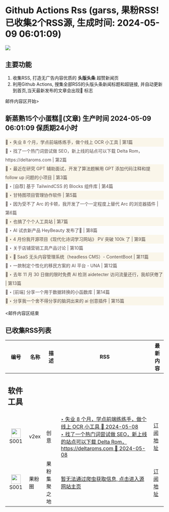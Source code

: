 # Github Actions Rss (garss, 果粉RSS! 已收集2个RSS源, 生成时间: 2024-05-09 06:01:09)

![](https://cdn.jsdelivr.net/gh/xinkeji/garss/_media/ga-rss.png)



## 主要功能
1. 收集RSS, 打造无广告内容优质的 **头版头条** 超赞新闻页
2. 利用Github Actions, 搜集全部RSS的头版头条新闻标题和超链接, 并自动更新到首页,当天最新发布的文章会出现🌈 标志

邮件内容区开始>
<h2>新蒸熟15个小蛋糕🍰(文章) 生产时间 2024-05-09 06:01:09 保质期24小时</h2>

<div style='line-height:3;background-color:#FAF6EA;' ><a href='https://www.v2ex.com/t/1038896#reply3' style="line-height:2;text-decoration:none;display:block;color:#584D49;">🌈 ‣ 失业 8 个月，学点前端练练手，做个线上 OCR 小工具 | 第1篇</a></div><div style='line-height:3;' ><a href='https://www.v2ex.com/t/1038880#reply3' style="line-height:2;text-decoration:none;display:block;color:#584D49;">🌈 ‣ 找了一个热门词尝试做 SEO，新上线的站点可以下载 Delta Rom， https://deltaroms.com | 第2篇</a></div><div style='line-height:3;background-color:#FAF6EA;' ><a href='https://www.v2ex.com/t/1038894#reply0' style="line-height:2;text-decoration:none;display:block;color:#584D49;">🌈 ‣ 最近在研究 GPT 辅助面试，开发了算法题解用 GPT 添加代码注释和提 follow up 问题的小项目 | 第3篇</a></div><div style='line-height:3;' ><a href='https://www.v2ex.com/t/1038786#reply11' style="line-height:2;text-decoration:none;display:block;color:#584D49;">🌈 ‣ [自荐] 基于 TailwindCSS 的 Blocks 组件库 | 第4篇</a></div><div style='line-height:3;background-color:#FAF6EA;' ><a href='https://www.v2ex.com/t/1038834#reply6' style="line-height:2;text-decoration:none;display:block;color:#584D49;">🌈 ‣ 甘特图项目管理协作软件 | 第5篇</a></div><div style='line-height:3;' ><a href='https://www.v2ex.com/t/1038821#reply12' style="line-height:2;text-decoration:none;display:block;color:#584D49;">🌈 ‣ 因为受不了 Arc 的卡顿，我开发了一个一定程度上替代 Arc 的浏览器插件 | 第6篇</a></div><div style='line-height:3;background-color:#FAF6EA;' ><a href='https://www.v2ex.com/t/1038853#reply1' style="line-height:2;text-decoration:none;display:block;color:#584D49;">🌈 ‣ 也搞了个个人工具站 | 第7篇</a></div><div style='line-height:3;' ><a href='https://www.v2ex.com/t/1038733#reply9' style="line-height:2;text-decoration:none;display:block;color:#584D49;">🌈 ‣ AI 试衣新产品 HeyBeauty 发布了🎉 | 第8篇</a></div><div style='line-height:3;background-color:#FAF6EA;' ><a href='https://www.v2ex.com/t/1038612#reply59' style="line-height:2;text-decoration:none;display:block;color:#584D49;">🌈 ‣ 4 月份我开源项目《现代化诗词学习网站》 PV 突破 100k 了 | 第9篇</a></div><div style='line-height:3;' ><a href='https://www.v2ex.com/t/1038732#reply5' style="line-height:2;text-decoration:none;display:block;color:#584D49;">🌈 ‣ 关于店铺营销工具产品讨论 | 第10篇</a></div><div style='line-height:3;background-color:#FAF6EA;' ><a href='https://www.v2ex.com/t/1038679#reply8' style="line-height:2;text-decoration:none;display:block;color:#584D49;">🌈 ‣ 🚀 SaaS 无头内容管理系统（headless CMS）- ContentBoot | 第11篇</a></div><div style='line-height:3;' ><a href='https://www.v2ex.com/t/1038656#reply5' style="line-height:2;text-decoration:none;display:block;color:#584D49;">🌈 ‣ 一款制定个性化的移民方案的 AI 平台 - UNA | 第12篇</a></div><div style='line-height:3;background-color:#FAF6EA;' ><a href='https://www.v2ex.com/t/1038776#reply0' style="line-height:2;text-decoration:none;display:block;color:#584D49;">🌈 ‣ 去年 11 月 30 日做的限时免费 AI 检测 aidetecter 访问流量还行，我却厌倦了 | 第13篇</a></div><div style='line-height:3;' ><a href='https://www.v2ex.com/t/1038645#reply0' style="line-height:2;text-decoration:none;display:block;color:#584D49;">🌈 ‣ [前端] 分享一个用于数据转换的小函数库 | 第14篇</a></div><div style='line-height:3;background-color:#FAF6EA;' ><a href='https://www.v2ex.com/t/1038600#reply27' style="line-height:2;text-decoration:none;display:block;color:#584D49;">🌈 ‣ 分享我一个舍不得分享的脑洞出来的 ai 创意插件 | 第15篇</a></div>

<邮件内容区结束

## 已收集RSS列表

| 编号 | 名称 | 描述 | RSS | 最新内容 |
| --- | --- | --- | --- | --- |
| <h2 id="软件工具">软件工具</h2> |  |   |  |  |
| <div id="S001" style="text-align: center;"><img src="https://cdn.jsdelivr.net/gh/zhaoolee/garss/_media/favicon/S001.png" width="30px" style="width:30px;height: auto;"/><br><span>S001</span></div> | v2ex | 创意 | [‣ 失业 8 个月，学点前端练练手，做个线上 OCR 小工具 🌈 2024-05-08](https://www.v2ex.com/t/1038896#reply3)<br/>[‣ 找了一个热门词尝试做 SEO，新上线的站点可以下载 Delta Rom， https://deltaroms.com 🌈 2024-05-08](https://www.v2ex.com/t/1038880#reply3) | [订阅地址](https://www.v2ex.com/feed/tab/creative.xml) |
| <div id="S001" style="text-align: center;"><img src="https://cdn.jsdelivr.net/gh/zhaoolee/garss/_media/favicon/S001.png" width="30px" style="width:30px;height: auto;"/><br><span>S001</span></div> | 果粉圈 | 果粉集聚之地 | [暂无法通过爬虫获取信息, 点击进入源网站主页](https://g0f.cn) | [订阅地址](https://g0f.cn/rss.xml) |



